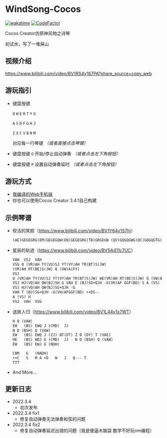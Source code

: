 # WindSong-Cocos

[![wakatime](https://wakatime.com/badge/user/b61b0f9a-f40b-4c82-bc51-0a75c67bfccf/project/f9fdd923-d1a1-4075-8637-d05dc033a641.svg)](https://wakatime.com/badge/user/b61b0f9a-f40b-4c82-bc51-0a75c67bfccf/project/f9fdd923-d1a1-4075-8637-d05dc033a641) [![CodeFactor](https://www.codefactor.io/repository/github/lgc2333/windsong-cocos/badge)](https://www.codefactor.io/repository/github/lgc2333/windsong-cocos)

Cocos Creator仿原神风物之诗琴

初试水，写了一堆屎山

## 视频介绍

<https://www.bilibili.com/video/BV1RS4y167PA?share_source=copy_web>

## 游玩指引

- 键盘按键
  
  `Q` `W` `E` `R` `T` `Y` `U`
  
  `A` `S` `D` `F` `G` `H` `J`

  `Z` `X` `C` `V` `B` `N` `M`

  对应每一行琴键  _（或者直接点击琴键）_
  
- 键盘按键 `O` 开始/停止自动弹奏 _（或者点击左下角按钮）_

- 键盘按键 `P` 设置自动弹奏延时  _（或者点击左下角按钮）_

## 游玩方式

- [我编译的Web手机端](http://stu.bugmc.com:520/windsong-cocos)
- 你也可以使用Cocos Creator 3.4.1自己构建

## 示例琴谱

- 皎洁的笑颜（<https://www.bilibili.com/video/BV1Y64y1S7hj>）

  ```txt
  (AE)GEGEGRG(EM)GEGEGQW(EN)GEGEGRG(TB)GRGEGW (QV)GQGQGWG(QC)GQGQGTG(QX)GQWE++WEWQ-- G(QB)GQWE++WEWQ-- W(AE)GEGEGRG(EM)GEGEGQW(EN)GEGEGRG(TB)GQGT++R TR--EW(QV)GQGQGTG(QC)GTRE++WEWQ-- G(QX)GQWE++WEWQ-- G(QB)GQTR+EREW -Q (ZQ)BDBDB Z
  ```

- 星辰的轨迹（<https://www.bilibili.com/video/BV1iA411c7UC>）

  ```txt
  VAH  VSJ  VAH
  VSG Q (VR)AH TY(VU)SJ YT(VY)AH TR(BT)S(JW)
  (VR)AH RT(BE)S(JW) Q (VW)A(FY)
  VSJ
  Q (VR)AH TY(VU)SJ YT(VY)AH TR(BT)S(JW) WE(VR)AH RT(BE)S(JW) Q (VW)A(FY)
  VSJ HJ(VQ)AH QW(BJ)SH G VAH E (BJ)SG+QJH -G(VH)AF GGF(BD) S A (VS) H
  VSJ HJ(VQ)AH QW(BJ)SG+QJH -G
  VAH T (BJ)SG+QJH -G(VH)AFGGF(BD) ++DS--
  A (VS) H
  VSJ  VAH  VSG
  ```

- 送故人归（<https://www.bilibili.com/video/BV1L44y1x7WT>）
  
  ```txt
  H Q (VAW)
  EW   (BS) EWQ J (CMD)  JJ
  N D (BSH) Q (VAW)
  EW   (BS) EWQ J (ZJ) BT(DT) Z B (DY) T (VAE)
  HE   (BS) WQJ G (CMD)  JJ   N D (BSH) Q (VAW)
  EW   (BS) EWJ G (NDH)
  
  CBM   G   (NADH)
  ++C   S   M A +D   W   J   Q--- T
  TTT
  ```

- And More...

## 更新日志

- 2022.3.4
  - 初次发布
- 2022.3.4 fix1
  - 修复自动弹奏无法弹奏和弦的问题
- 2022.3.4 fix2
  - 修复自动弹奏延迟出错的问题（我是傻逼木脑袋 数学不好玩nm编程）
